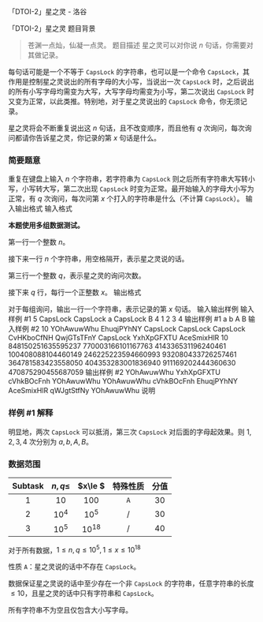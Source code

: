 



「DTOI-2」星之灵 - 洛谷














「DTOI-2」星之灵
题目背景
>苍渊一点灿，仙凝一点灵。
题目描述
星之灵可以对你说 $n$ 句话，你需要对其做记录。

每句话可能是一个不等于 $\texttt{CapsLock}$ 的字符串，也可以是一个命令 $\texttt{CapsLock}$，其作用是控制星之灵说出的所有字母的大小写，当说出一次 $\texttt{CapsLock}$ 时，之后说出的所有小写字母均需变为大写，大写字母均需变为小写，第二次说出 $\texttt{CapsLock}$ 时又变为正常，以此类推。特别地，对于星之灵说出的 $\texttt{CapsLock}$ 命令，你无须记录。

星之灵将会不断重复说出这 $n$ 句话，且不改变顺序，而且他有 $q$ 次询问，每次询问都请你告诉星之灵，你记录的第 $x$ 句话是什么。

### 简要题意

重复在键盘上输入 $n$ 个字符串，若字符串为 $\texttt{CapsLock}$ 则之后所有字符串大写转小写，小写转大写，第二次出现 $\texttt{CapsLock}$ 时变为正常。最开始输入的字母大小写为正常，有 $q$ 次询问，每次问第 $x$ 个打入的字符串是什么（不计算 $\texttt{CapsLock}$）。
输入输出格式
输入格式

**本题使用多组数据测试。**

第一行一个整数 $n$。

接下来一行 $n$ 个字符串，用空格隔开，表示星之灵说的话。

第三行一个整数 $q$，表示星之灵的询问次数。

接下来 $q$ 行，每行一个正整数 $x$。
输出格式

对于每组询问，输出一行一个字符串，表示记录的第 $x$ 句话。
输入输出样例
输入样例 #1
5
CapsLock CapsLock a CapsLock B
4
1
2
3
4
输出样例 #1
a
b
A
B
输入样例 #2
10
YOhAwuwWhu EhuqjPYhNY CapsLock CapsLock CapsLock CvHKboCfNH QwjGTsTFnY CapsLock YxhXpGFXTU AceSmixHlR 
10
848150251635595237
770003166101167763
414336531196240461
100408088104460149
246225223594660993
932080433726257461
364781583423558050
404353283001836940
911169202444360630
470875290455687059
输出样例 #2
YOhAwuwWhu
YxhXpGFXTU
cVhkBOcFnh
YOhAwuwWhu
YOhAwuwWhu
cVhkBOcFnh
EhuqjPYhNY
AceSmixHlR
qWJgtStfNy
YOhAwuwWhu
说明
### 样例 #1 解释

明显地，两次 $\texttt{CapsLock}$ 可以抵消，第三次 $\texttt{CapsLock}$ 对后面的字母起效果。则 $1,2,3,4$ 次分别为 $a,b,A,B$。

### 数据范围

| $\textbf{Subtask}$ | $n,q \le$ | $x\le $ | $\textbf{特殊性质}$ | 分值 |
| :-----------: | :-----------: | :-----------: | :-----------: | :-----------: |
| $1$ | $10$ | $100$ | $\texttt{A}$ | $30$ |
| $2$ | $10^4$ | $10^5$ | / | $30$ |
| $3$ | $10^5$ | $10^{18}$ | / | $40$ |

对于所有数据，$1 \leq n,q \leq 10^5,1 \leq x \leq 10^{18}$

性质 $\texttt{A}$：星之灵说的话中不存在 $\texttt{CapsLock}$。

数据保证星之灵说的话中至少存在一个非 $\texttt{CapsLock}$ 的字符串，任意字符串的长度 $\le 10$，且星之灵的话中只有字符串和 $\texttt{CapsLock}$。

所有字符串不为空且仅包含大小写字母。






